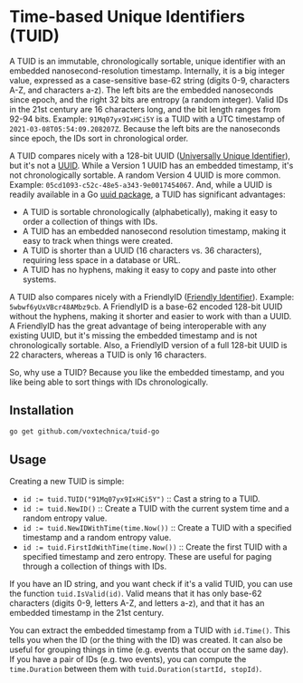 # Time-based Unique Identifiers (TUID)

A TUID is an immutable, chronologically sortable, unique identifier with an embedded nanosecond-resolution timestamp.
Internally, it is a big integer value, expressed as a case-sensitive base-62 string (digits 0-9, characters A-Z, and
characters a-z). The left bits are the embedded nanoseconds since epoch, and the right 32 bits are entropy (a random
integer). Valid IDs in the 21st century are 16 characters long, and the bit length ranges from 92-94 bits.
Example: `91Mq07yx9IxHCi5Y` is a TUID with a UTC timestamp of `2021-03-08T05:54:09.208207Z`. Because the left bits are
the nanoseconds since epoch, the IDs sort in chronological order.

A TUID compares nicely with a 128-bit
UUID ([Universally Unique Identifier](https://en.wikipedia.org/wiki/Universally_unique_identifier)), but it's not
a [UUID](https://www.ietf.org/rfc/rfc4122.txt). While a Version 1 UUID has an embedded timestamp, it's not
chronologically sortable. A random Version 4 UUID is more common. Example: `05cd1093-c52c-48e5-a343-9e0017454067`. And,
while a UUID is readily available in a Go [uuid package](https://pkg.go.dev/github.com/google/uuid), a TUID has
significant advantages:

* A TUID is sortable chronologically (alphabetically), making it easy to order a collection of things with IDs.
* A TUID has an embedded nanosecond resolution timestamp, making it easy to track when things were created.
* A TUID is shorter than a UUID (16 characters vs. 36 characters), requiring less space in a database or URL.
* A TUID has no hyphens, making it easy to copy and paste into other systems.

A TUID also compares nicely with a FriendlyID ([Friendly Identifier](https://github.com/norman/friendly-id)).
Example: `5wbwf6yUxVBcr48AMbz9cb`. A FriendlyID is a base-62 encoded 128-bit UUID without the hyphens, making it shorter
and easier to work with than a UUID. A FriendlyID has the great advantage of being interoperable with any existing UUID,
but it's missing the embedded timestamp and is not chronologically sortable. Also, a FriendlyID version of a full
128-bit UUID is 22 characters, whereas a TUID is only 16 characters.

So, why use a TUID? Because you like the embedded timestamp, and you like being able to sort things with IDs
chronologically.

## Installation

```bash
go get github.com/voxtechnica/tuid-go
```

## Usage

Creating a new TUID is simple:

* `id := tuid.TUID("91Mq07yx9IxHCi5Y")` :: Cast a string to a TUID.
* `id := tuid.NewID()` :: Create a TUID with the current system time and a random entropy value.
* `id := tuid.NewIDWithTime(time.Now())` :: Create a TUID with a specified timestamp and a random entropy value.
* `id := tuid.FirstIdWithTime(time.Now())` :: Create the first TUID with a specified timestamp and zero entropy. These
  are useful for paging through a collection of things with IDs.

If you have an ID string, and you want check if it's a valid TUID, you can use the function `tuid.IsValid(id)`. Valid
means that it has only base-62 characters (digits 0-9, letters A-Z, and letters a-z), and that it has an embedded
timestamp in the 21st century.

You can extract the embedded timestamp from a TUID with `id.Time()`. This tells you when the ID (or the thing with the
ID) was created. It can also be useful for grouping things in time (e.g. events that occur on the same day). If you have
a pair of IDs (e.g. two events), you can compute the `time.Duration` between them with `tuid.Duration(startId, stopId)`.
